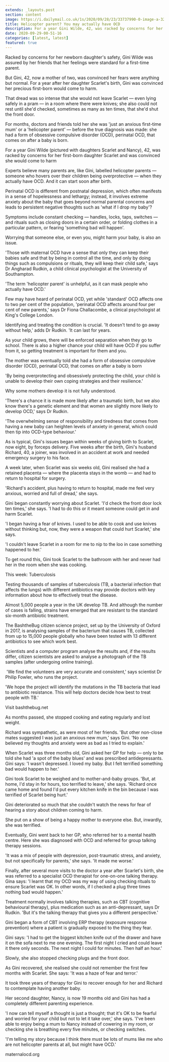 ```yaml
---
extends: _layouts.post
section: content
image: https://i.dailymail.co.uk/1s/2020/09/28/23/33737990-0-image-a-32_1601331088071.jpg 
title: Helicopter parent? You may actually have OCD 
description: For a year Gini Wilde, 42, was racked by concerns for her first-born daughter Scarlet and was convinced she would come to harm- even if she lay safely in a pram. 
date: 2020-09-29-00-51-16 
categories: [latest, latest] 
featured: true 
--- 
```

Racked by concerns for her newborn daughter's safety, Gini Wilde was assured by her friends that her feelings were standard for a first-time parent.

But Gini, 42, now a mother of two, was convinced her fears were anything but normal. For a year after her daughter Scarlet's birth, Gini was convinced her precious first-born would come to harm.

That dread was so intense that she would not leave Scarlet — even lying safely in a pram — in a room where there were knives; she also could not rest until she'd checked, sometimes as many as ten times, that she'd shut the front door.

For months, doctors and friends told her she was 'just an anxious first-time mum' or a 'helicopter parent' — before the true diagnosis was made: she had a form of obsessive compulsive disorder (OCD), perinatal OCD, that comes on after a baby is born.

For a year Gini Wilde (pictured with daughters Scarlet and Nancy), 42, was racked by concerns for her first-born daughter Scarlet and was convinced she would come to harm

Experts believe many parents are, like Gini, labelled helicopter parents — someone who hovers over their children being overprotective — when they actually have OCD. And it can start soon after birth.

Perinatal OCD is different from postnatal depression, which often manifests in a sense of hopelessness and lethargy; instead, it involves extreme anxiety about the baby that goes beyond normal parental concerns and leads to persistent negative thoughts such as 'what if I drop my baby'?

Symptoms include constant checking — handles, locks, taps, switches — and rituals such as closing doors in a certain order, or folding clothes in a particular pattern, or fearing 'something bad will happen'.

Worrying that someone else, or even you, might harm your baby, is also an issue.

'Those with maternal OCD have a sense that only they can keep their babies safe and that by being in control all the time, and only by doing things such as compulsions or rituals, they will keep their child safe,' says Dr Angharad Rudkin, a child clinical psychologist at the University of Southampton.

'The term 'helicopter parent' is unhelpful, as it can mask people who actually have OCD.'

Few may have heard of perinatal OCD, yet while 'standard' OCD affects one to two per cent of the population, 'perinatal OCD affects around four per cent of new parents,' says Dr Fiona Challacombe, a clinical psychologist at King's College London.

Identifying and treating the condition is crucial. 'It doesn't tend to go away without help,' adds Dr Rudkin. 'It can last for years.

As your child grows, there will be enforced separation when they go to school. There is also a higher chance your child will have OCD if you suffer from it, so getting treatment is important for them and you.

The mother was eventually told she had a form of obsessive compulsive disorder (OCD), perinatal OCD, that comes on after a baby is born

'By being overprotecting and obsessively protecting the child, your child is unable to develop their own coping strategies and their resilience.'

Why some mothers develop it is not fully understood.

'There's a chance it is made more likely after a traumatic birth, but we also know there's a genetic element and that women are slightly more likely to develop OCD,' says Dr Rudkin.

'The overwhelming sense of responsibility and tiredness that comes from having a new baby can heighten levels of anxiety in general, which could then tip into OCD-type behaviour.'

As is typical, Gini's issues began within weeks of giving birth to Scarlet, now eight, by forceps delivery. Five weeks after the birth, Gini's husband Richard, 40, a joiner, was involved in an accident at work and needed emergency surgery to his face.

A week later, when Scarlet was six weeks old, Gini realised she had a retained placenta — where the placenta stays in the womb — and had to return to hospital for surgery.

'Richard's accident, plus having to return to hospital, made me feel very anxious, worried and full of dread,' she says.

Gini began constantly worrying about Scarlet. 'I'd check the front door lock ten times,' she says. 'I had to do this or it meant someone could get in and harm Scarlet.

'I began having a fear of knives. I used to be able to cook and use knives without thinking but, now, they were a weapon that could hurt Scarlet,' she says.

'I couldn't leave Scarlet in a room for me to nip to the loo in case something happened to her.'

To get round this, Gini took Scarlet to the bathroom with her and never had her in the room when she was cooking.

This week: Tuberculosis

Testing thousands of samples of tuberculosis (TB, a bacterial infection that affects the lungs) with different antibiotics may provide doctors with key information about how to effectively treat the disease.

Almost 5,000 people a year in the UK develop TB. And although the number of cases is falling, strains have emerged that are resistant to the standard six-month antibiotic treatment.

The BashtheBug citizen science project, set up by the University of Oxford in 2017, is analysing samples of the bacterium that causes TB, collected from up to 15,000 people globally who have been tested with 13 different antibiotics to see which work best.

Scientists and a computer program analyse the results and, if the results differ, citizen scientists are asked to analyse a photograph of the TB samples (after undergoing online training).

 'We find the volunteers are very accurate and consistent,' says scientist Dr Philip Fowler, who runs the project.

'We hope the project will identify the mutations in the TB bacteria that lead to antibiotic resistance. This will help doctors decide how best to treat people with TB.'

Visit bashthebug.net



As months passed, she stopped cooking and eating regularly and lost weight.

Richard was sympathetic, as were most of her friends. 'But other non-close mates suggested I was just an anxious new mum,' says Gini. 'No one believed my thoughts and anxiety were as bad as I tried to explain.'

When Scarlet was three months old, Gini asked her GP for help — only to be told she had 'a spot of the baby blues' and was prescribed antidepressants. Gini says: 'I wasn't depressed. I loved my baby. But I felt terrified something bad would happen to her.'

Gini took Scarlet to be weighed and to mother-and-baby groups. 'But, at home, I'd stay in for hours, too terrified to leave,' she says. 'Richard once came home and found I'd put every kitchen knife in the bin because I was terrified of Scarlet being hurt.'

Gini deteriorated so much that she couldn't watch the news for fear of hearing a story about children coming to harm.

She put on a show of being a happy mother to everyone else. But, inwardly, she was terrified.

Eventually, Gini went back to her GP, who referred her to a mental health centre. Here she was diagnosed with OCD and referred for group talking therapy sessions.

'It was a mix of people with depression, post-traumatic stress, and anxiety, but not specifically for parents,' she says. 'It made me worse.'

Finally, after several more visits to the doctor a year after Scarlet's birth, she was referred to a specialist OCD therapist for one-on-one talking therapy. Gina says: 'I learnt that my OCD was my way of using checking rituals to ensure Scarlet was OK. In other words, if I checked a plug three times nothing bad would happen.'

Treatment normally involves talking therapies, such as CBT (cognitive behavioural therapy), plus medication such as an anti-depressant, says Dr Rudkin. 'But it's the talking therapy that gives you a different perspective.'

Gini began a form of CBT involving ERP therapy (exposure response prevention) where a patient is gradually exposed to the thing they fear.

Gini says: 'I had to get the biggest kitchen knife out of the drawer and have it on the sofa next to me one evening. The first night I cried and could leave it there only seconds. The next night I could for minutes. Then half an hour.'

Slowly, she also stopped checking plugs and the front door.

As Gini recovered, she realised she could not remember the first few months with Scarlet. She says: 'It was a haze of fear and terror.'

It took three years of therapy for Gini to recover enough for her and Richard to contemplate having another baby.

Her second daughter, Nancy, is now 19 months old and Gini has had a completely different parenting experience.

'I now can tell myself a thought is just a thought; that it's OK to be fearful and worried for your child but not to let it take over,' she says. 'I've been able to enjoy being a mum to Nancy instead of cowering in my room, or checking she is breathing every five minutes, or checking switches.

'I'm telling my story because I think there must be lots of mums like me who are not helicopter parents at all, but might have OCD.'

maternalocd.org

